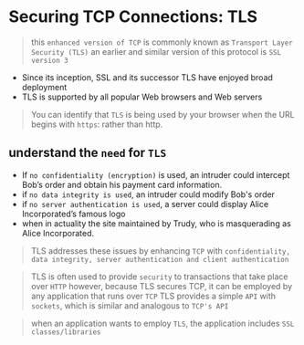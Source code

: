 # Securing TCP Connections: TLS

> this `enhanced version of TCP` is commonly known as `Transport Layer Security (TLS)`
> an earlier and similar version of this protocol is `SSL version 3`

- Since its inception, SSL and its successor TLS have enjoyed broad deployment
- TLS is supported by all popular Web browsers and Web servers

> You can identify that `TLS` is being used by your browser when the URL begins with `https`: rather than http.

## understand the `need` for `TLS`

- If `no confidentiality (encryption)` is used, an intruder could intercept Bob’s order and obtain his payment card information. 
- if `no data integrity is used`, an intruder could modify Bob's order
- if `no server authentication is used`, a server could display Alice Incorporated’s famous logo 
- when in actuality the site maintained by Trudy, who is masquerading as Alice Incorporated. 

> TLS addresses these issues by enhancing `TCP` with `confidentiality, data integrity, server authentication and client authentication`

> TLS is often used to provide `security` to transactions that take place over `HTTP`
> however, because TLS secures TCP, it can be employed by any application that runs over `TCP`
> TLS provides a simple `API` with `sockets`, which is similar and analogous to `TCP's API`

> when an application wants to employ `TLS`, the application includes `SSL classes/libraries`
